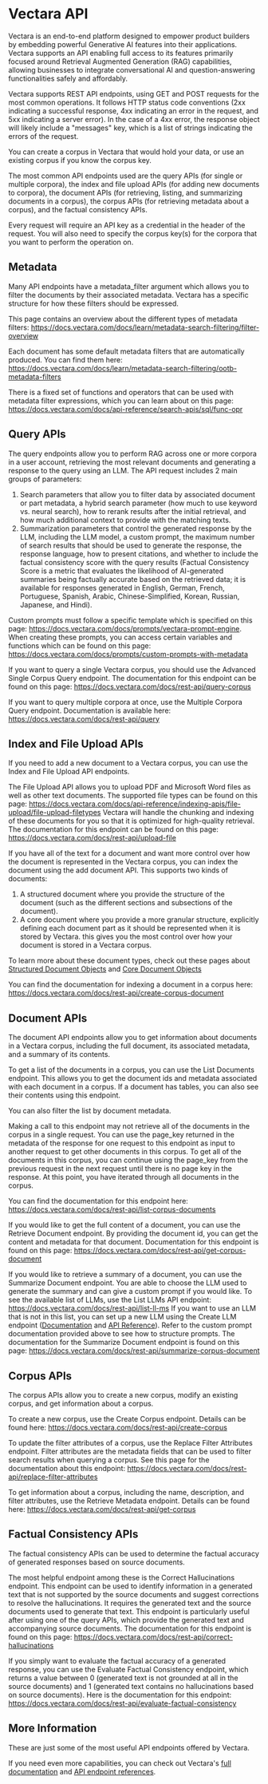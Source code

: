 # Vectara API
Vectara is an end-to-end platform designed to empower product builders by embedding powerful Generative AI features into their applications.
Vectara supports an API enabling full access to its features primarily focused around Retrieval Augmented Generation (RAG) capabilities, allowing businesses to integrate conversational AI and question-answering functionalities safely and affordably.

Vectara supports REST API endpoints, using GET and POST requests for the most common operations.
It follows HTTP status code conventions (2xx indicating a successful response, 4xx indicating an error in the request, and 5xx indicating a server error).
In the case of a 4xx error, the response object will likely include a "messages" key, which is a list of strings indicating the errors of the request.

You can create a corpus in Vectara that would hold your data, or use an existing corpus if you know the corpus key.

The most common API endpoints used are the query APIs (for single or multiple corpora), the index and file upload APIs (for adding new documents to corpora), the document APIs (for retrieving, listing, and summarizing documents in a corpus), the corpus APIs (for retrieving metadata about a corpus), and the factual consistency APIs.

Every request will require an API key as a credential in the header of the request.
You will also need to specify the corpus key(s) for the corpora that you want to perform the operation on.

## Metadata

Many API endpoints have a metadata_filter argument which allows you to filter the documents by their associated metadata.
Vectara has a specific structure for how these filters should be expressed.

This page contains an overview about the different types of metadata filters: https://docs.vectara.com/docs/learn/metadata-search-filtering/filter-overview

Each document has some default metadata filters that are automatically produced. You can find them here: https://docs.vectara.com/docs/learn/metadata-search-filtering/ootb-metadata-filters

There is a fixed set of functions and operators that can be used with metadata filter expressions, which you can learn about on this page: https://docs.vectara.com/docs/api-reference/search-apis/sql/func-opr

## Query APIs

The query endpoints allow you to perform RAG across one or more corpora in a user account, retrieving the most relevant documents and generating a response to the query using an LLM.
The API request includes 2 main groups of parameters:

1.  Search parameters that allow you to filter data by associated document or part metadata, a hybrid search parameter (how much to use keyword vs. neural search), how to rerank results after the initial retrieval, and how much additional context to provide with the matching texts.
2.  Summarization parameters that control the generated response by the LLM, including the LLM model, a custom prompt, the maximum number of search results that should be used to generate the response, the response language, how to present citations, and whether to include the factual consistency score with the query results (Factual Consistency Score is a metric that evaluates the likelihood of AI-generated summaries being factually accurate based on the retrieved data; it is available for responses generated in English, German, French, Portuguese, Spanish, Arabic, Chinese-Simplified, Korean, Russian, Japanese, and Hindi).

Custom prompts must follow a specific template which is specified on this page: https://docs.vectara.com/docs/prompts/vectara-prompt-engine.
When creating these prompts, you can access certain variables and functions which can be found on this page: https://docs.vectara.com/docs/prompts/custom-prompts-with-metadata

If you want to query a single Vectara corpus, you should use the Advanced Single Corpus Query endpoint.
The documentation for this endpoint can be found on this page: https://docs.vectara.com/docs/rest-api/query-corpus

If you want to query multiple corpora at once, use the Multiple Corpora Query endpoint. Documentation is available here: https://docs.vectara.com/docs/rest-api/query

## Index and File Upload APIs

If you need to add a new document to a Vectara corpus, you can use the Index and File Upload API endpoints.

The File Upload API allows you to upload PDF and Microsoft Word files as well as other text documents.
The supported file types can be found on this page: https://docs.vectara.com/docs/api-reference/indexing-apis/file-upload/file-upload-filetypes
Vectara will handle the chunking and indexing of these documents for you so that it is optimized for high-quality retrieval.
The documentation for this endpoint can be found on this page: https://docs.vectara.com/docs/rest-api/upload-file

If you have all of the text for a document and want more control over how the document is represented in the Vectara corpus,
you can index the document using the add document API. This supports two kinds of documents:
1.  A structured document where you provide the structure of the document (such as the different sections and subsections of the document).
2.  A core document where you provide a more granular structure, explicitly defining each document part as it should be represented when it is stored by Vectara.
    this gives you the most control over how your document is stored in a Vectara corpus.

To learn more about these document types, check out these pages about [Structured Document Objects](https://docs.vectara.com/docs/api-reference/indexing-apis/indexing#structured-document-object-definition) and [Core Document Objects](https://docs.vectara.com/docs/api-reference/indexing-apis/indexing#core-document-object-definition)

You can find the documentation for indexing a document in a corpus here: https://docs.vectara.com/docs/rest-api/create-corpus-document

## Document APIs

The document API endpoints allow you to get information about documents in a Vectara corpus, including the full document, its associated metadata, and a summary of its contents.

To get a list of the documents in a corpus, you can use the List Documents endpoint. This allows you to get the document ids and metadata associated with each document in a corpus.
If a document has tables, you can also see their contents using this endpoint.

You can also filter the list by document metadata.

Making a call to this endpoint may not retrieve all of the documents in the corpus in a single request.
You can use the page_key returned in the metadata of the response for one request to this endpoint as input to another request to get other documents in this corpus.
To get all of the documents in this corpus, you can continue using the page_key from the previous request in the next request until there is no page key in the response.
At this point, you have iterated through all documents in the corpus.

You can find the documentation for this endpoint here: https://docs.vectara.com/docs/rest-api/list-corpus-documents

If you would like to get the full content of a document, you can use the Retrieve Document endpoint.
By providing the document id, you can get the content and metadata for that document.
Documentation for this endpoint is found on this page: https://docs.vectara.com/docs/rest-api/get-corpus-document

If you would like to retrieve a summary of a document, you can use the Summarize Document endpoint.
You are able to choose the LLM used to generate the summary and can give a custom prompt if you would like.
To see the available list of LLMs, use the List LLMs API endpoint: https://docs.vectara.com/docs/rest-api/list-ll-ms
If you want to use an LLM that is not in this list, you can set up a new LLM using the Create LLM endpoint ([Documentation](https://docs.vectara.com/docs/api-reference/llms-apis/create-llm) and [API Reference](https://docs.vectara.com/docs/rest-api/create-llm)).
Refer to the custom prompt documentation provided above to see how to structure prompts.
The documentation for the Summarize Document endpoint is found on this page: https://docs.vectara.com/docs/rest-api/summarize-corpus-document

## Corpus APIs

The corpus APIs allow you to create a new corpus, modify an existing corpus, and get information about a corpus.

To create a new corpus, use the Create Corpus endpoint. Details can be found here: https://docs.vectara.com/docs/rest-api/create-corpus

To update the filter attributes of a corpus, use the Replace Filter Attributes endpoint.
Filter attributes are the metadata fields that can be used to filter search results when querying a corpus.
See this page for the documentation about this endpoint: https://docs.vectara.com/docs/rest-api/replace-filter-attributes

To get information about a corpus, including the name, description, and filter attributes, use the Retrieve Metadata endpoint. Details can be found here: https://docs.vectara.com/docs/rest-api/get-corpus

## Factual Consistency APIs

The factual consistency APIs can be used to determine the factual accuracy of generated responses based on source documents.

The most helpful endpoint among these is the Correct Hallucinations endpoint.
This endpoint can be used to identify information in a generated text that is not supported by the source documents and suggest corrections to resolve the hallucinations.
It requires the generated text and the source documents used to generate that text.
This endpoint is particularly useful after using one of the query APIs, which provide the generated text and accompanying source documents.
The documentation for this endpoint is found on this page: https://docs.vectara.com/docs/rest-api/correct-hallucinations

If you simply want to evaluate the factual accuracy of a generated response, you can use the Evaluate Factual Consistency endpoint,
which returns a value between 0 (generated text is not grounded at all in the source documents) and 1 (generated text contains no hallucinations based on source documents).
Here is the documentation for this endpoint: https://docs.vectara.com/docs/rest-api/evaluate-factual-consistency

## More Information

These are just some of the most useful API endpoints offered by Vectara.

If you need even more capabilities, you can check out Vectara's [full documentation](https://docs.vectara.com/docs/) and [API endpoint references](https://docs.vectara.com/docs/rest-api).
